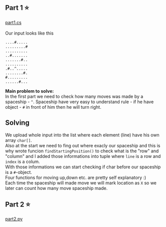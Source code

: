 ## Part 1 :star:
[part1.cs](part1/Program.cs) <br><br>
 Our input looks like this 
 ```
 ....#.....
.........#
..........
..#.......
.......#..
..........
.#..^.....
........#.
#.........
......#...
```

**Main problem to solve:**<br>
In the first part we need to check how many moves was made by a spaceship - `^`. Spaceship have very easy to understand rule - if he have object - `#` 
in front of him then he will turn right.

## Solving
We upload whole input into the list where each element (line) have his own array `char[]`.<br>
Also at the start we need to fing out where exacly our spaceship and this is why wrote funcion `findStartingPosition()` to check what is the "row" and "column" and I added those informations into tuple where `line` is a row and `index` is a colum. <br>
With those informations we can start checking if char before our spaceship is a `#`-object. <br>
Four functions for moving up,down etc. are pretty self explanatory :) <br>
Each time the spaceship will made move we will mark location as `X` so we later can count how many move spaceship made. 

## Part 2 :star:
[part2.py](part2.py) <br><br>
